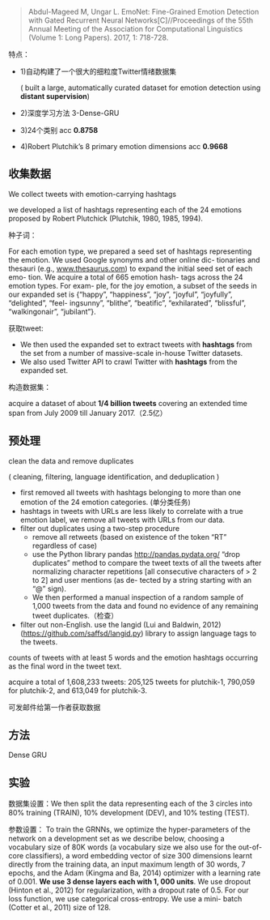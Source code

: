 > Abdul-Mageed M, Ungar L. EmoNet: Fine-Grained Emotion Detection with Gated Recurrent Neural Networks[C]//Proceedings of the 55th Annual Meeting of the Association for Computational Linguistics (Volume 1: Long Papers). 2017, 1: 718-728.

特点：

- 1)自动构建了一个很大的细粒度Twitter情绪数据集

  ( built a large, automatically curated dataset for emotion detection using **distant supervision**)

- 2)深度学习方法 3-Dense-GRU

- 3)24个类别 acc **0.8758**

- 4)Robert Plutchik’s 8 primary emotion dimensions acc **0.9668**



## 收集数据

We collect tweets with emotion-carrying hashtags 

we developed a list of hashtags representing each of the 24 emotions proposed by Robert Plutchick (Plutchik, 1980, 1985, 1994).



种子词：

For each emotion type, we prepared a seed set of hashtags representing the emotion. We used Google synonyms and other online dic- tionaries and thesauri (e.g., www.thesaurus.com) to expand the initial seed set of each emo- tion. We acquire a total of 665 emotion hash- tags across the 24 emotion types. For exam- ple, for the joy emotion, a subset of the seeds in our expanded set is {“happy”, “happiness”, “joy”, “joyful”, “joyfully”, “delighted”, “feel- ingsunny”, “blithe”, “beatific”, “exhilarated”, “blissful”, “walkingonair”, “jubilant”}. 



获取tweet:

- We then used the expanded set to extract tweets with **hashtags** from the set from a number of massive-scale in-house Twitter datasets.
- We also used Twitter API to crawl Twitter with **hashtags** from the expanded set.

构造数据集：

acquire a dataset of about **1/4 billion tweets** covering an extended time span from July 2009 till January 2017.（2.5亿）



## 预处理

clean the data and remove duplicates

( cleaning, filtering, language identification, and deduplication )

- first removed all tweets with hashtags belonging to more than one emotion of the 24 emotion categories. (单分类任务)
- hashtags in tweets with URLs are less likely to correlate with a true emotion label, we remove all tweets with URLs from our data.
- filter out duplicates using a two-step procedure
  - remove all retweets (based on existence of the token “RT” regardless of case)
  - use the Python library pandas http://pandas.pydata.org/   “drop duplicates” method to compare the tweet texts of all the tweets   after normalizing character repetitions [all consecutive characters of > 2 to 2] and user mentions (as de- tected by a string starting with an “@” sign).
  - We then performed a manual inspection of a random sample of 1,000 tweets from the data and found no evidence of any remaining tweet duplicates.（检查）
- filter out non-English.  use the langid (Lui and Baldwin, 2012) (https://github.com/saffsd/langid.py) library to assign language tags to the tweets.

counts of tweets with at least 5 words and the emotion hashtags occurring as the final word in the tweet text.

acquire a total of 1,608,233 tweets: 205,125 tweets for plutchik-1, 790,059 for plutchik-2, and 613,049 for plutchik-3. 

可发邮件给第一作者获取数据



## 方法



Dense  GRU





## 实验



数据集设置：We then split the data representing each of the 3 circles into 80% training (TRAIN), 10% development (DEV), and 10% testing (TEST).



参数设置： To train the GRNNs, we optimize the hyper-parameters of the network on a development set as we describe below, choosing a vocabulary size of 80K words (a vocabulary size we also use for the out-of-core classifiers), a word embedding vector of size 300 dimensions learnt directly from the training data, an input maximum length of 30 words, 7 epochs, and the Adam (Kingma and Ba, 2014) optimizer with a learning rate of 0.001. **We use 3 dense layers each with 1, 000 units**. We use dropout (Hinton et al., 2012) for regularization, with a dropout rate of 0.5. For our loss function, we use categorical cross-entropy. We use a mini- batch (Cotter et al., 2011) size of 128.